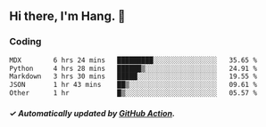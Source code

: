 ## Hi there, I'm Hang. 👋

### Coding

<!--START_SECTION:waka-->

```txt
MDX        6 hrs 24 mins   █████████░░░░░░░░░░░░░░░░   35.65 %
Python     4 hrs 28 mins   ██████▒░░░░░░░░░░░░░░░░░░   24.91 %
Markdown   3 hrs 30 mins   █████░░░░░░░░░░░░░░░░░░░░   19.55 %
JSON       1 hr 43 mins    ██▒░░░░░░░░░░░░░░░░░░░░░░   09.61 %
Other      1 hr            █▒░░░░░░░░░░░░░░░░░░░░░░░   05.57 %
```

<!--END_SECTION:waka-->

##### ✓ Automatically updated by [GitHub Action](https://github.com/huhuhang/huhuhang/actions).
